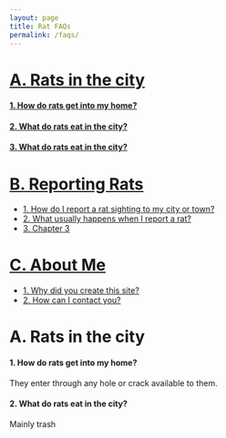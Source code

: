 ```yaml
---
layout: page
title: Rat FAQs
permalink: /faqs/
---
```



# [A. Rats in the city](#rats-in-the-city)

#### [1. How do rats get into my home?](#cr-1)
#### [2. What do rats eat in the city?](#cr-2)
#### [3. What do rats eat in the city?](#cr-3)


# [B. Reporting Rats](#reporting-rats)

  + [1. How do I report a rat sighting to my city or town?](#rr-1)
  + [2. What usually happens when I report a rat?](#rr-2)
  + [3. Chapter 3](#rr-3)


# [C. About Me](#about-me)

  + [1. Why did you create this site?](#am-1)
  + [2. How can I contact you?](#am-2)



# A. Rats in the city <a id="rats-in-the-city"></a>

#### 1. How do rats get into my home? <a id="cr-1"></a>

They enter through any hole or crack available to them. 


#### 2. What do rats eat in the city? <a id="cr-2"></a>

Mainly trash  








